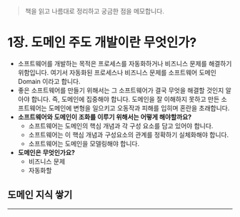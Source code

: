 > 책을 읽고 나름대로 정리하고 궁금한 점을 메모합니다.


# 1장. 도메인 주도 개발이란 무엇인가?
- 소프트웨어를 개발하는 목적은 프로세스를 자동화하거나 비즈니스 문제를 해결하기 위함입니다. 여기서 자동화된 프로세스나 비즈니스 문제를 소프트웨어 도메인 Domain 이라고 합니다.
- 좋은 소프트웨어를 만들기 위해서는 그 소프트웨어가 결국 무엇을 해결할 것인지 알아야 합니다. 즉, 도메인에 집중해야 합니다. 도메인을 잘 이해하지 못하고 만든 소프트웨어는 도메인에 변형을 일으키고 오동작과 피해를 입히며 혼란을 초래합니다.
- **소프트웨어와 도메인이 조화를 이루기 위해서는 어떻게 해야할까요?**
	- 소프트웨어는 도메인의 핵심 개념과 각 구성 요소를 담고 있어야 합니다.
	- 소프트웨어는 이 핵심 개념과 구성요소의 관계를 정확하기 실체화해야 합니다.
	- 소프트웨어는 도메인을 모델링해야 합니다.
- **도메인은 무엇인가요?**
	- 비즈니스 문제
	- 자동화할 
## 도메인 지식 쌓기

---
